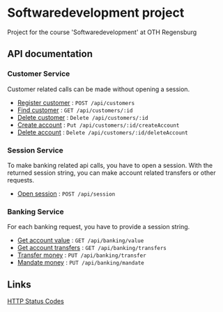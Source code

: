 # Softwaredevelopment project
Project for the course 'Softwaredevelopment' at OTH Regensburg

## API documentation

### Customer Service

Customer related calls can be made without opening a session.

* [Register customer](documentation/customer/registerCustomer.md) : `POST /api/customers`
* [Find customer](documentation/customer/findCustomer.md) : `GET /api/customers/:id`
* [Delete customer](documentation/customer/deleteCustomer.md) : `Delete /api/customers/:id`
* [Create account](documentation/customer/createAccount.md) : `Put /api/customers/:id/createAccount`
* [Delete account](documentation/customer/deleteAccount.md) : `Delete /api/customers/:id/deleteAccount`


### Session Service

To make banking related api calls, you have to open a session. With the returned session string, you can make account related transfers or other requests.

* [Open session](documentation/session/openSession.md) : `POST /api/session`

### Banking Service

For each banking request, you have to provide a session string. 

* [Get account value](documentation/banking/getAccountValue.md) : `GET /api/banking/value`
* [Get account transfers](documentation/banking/getAccountTransfers.md) : `GET /api/banking/transfers`
* [Transfer money](documentation/banking/transferMoney.md) : `PUT /api/banking/transfer`
* [Mandate money](documentation/banking/mandateMoney.md) : `PUT /api/banking/mandate`


## Links
[HTTP Status Codes](https://de.wikipedia.org/wiki/HTTP-Statuscode)
